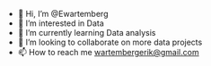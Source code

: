 - 👋 Hi, I’m @Ewartemberg
- 👀 I’m interested in Data
- 🌱 I’m currently learning Data analysis
- 💞️ I’m looking to collaborate on more data projects
- 📫 How to reach me wartembergerik@gmail.com

<!---
Ewartemberg/Ewartemberg is a ✨ special ✨ repository because its `README.md` (this file) appears on your GitHub profile.
You can click the Preview link to take a look at your changes.
--->

